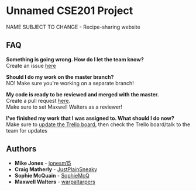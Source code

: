 # Unnamed CSE201 Project
NAME SUBJECT TO CHANGE - Recipe-sharing website

## FAQ
**Something is going wrong. How do I let the team know?**  
Create an issue [here](https://github.com/warpaltarpers/cse201-project/issues)

**Should I do my work on the master branch?**  
NO! Make sure you're working on a separate branch!

**My code is ready to be reviewed and merged with the master.**  
Create a pull request [here](https://github.com/warpaltarpers/cse201-project/pulls).  
Make sure to set Maxwell Walters as a reviewer!

**I've finished my work that I was assigned to. What should I do now?**  
Make sure to [update the Trello board](https://trello.com/b/OFmagSiH/team-board), then check the Trello board/talk to the team for updates

## Authors
* **Mike Jones** - [jonesm15](https://github.com/jonesm15)
* **Craig Matherly** - [JustPlainSneaky](https://github.com/JustPlainSneaky)
* **Sophie McQuain** - [SophieMcQ](https://github.com/SophieMcQ)
* **Maxwell Walters** - [warpaltarpers](https://github.com/warpaltarpers)
